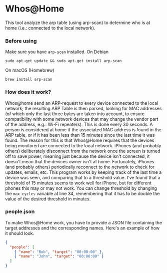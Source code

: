 # Whos@Home

This tool analyze the arp table (using arp-scan) to determine who is at home (i.e.: connected to the local network).


### Before using
Make sure you have `arp-scan` installed. 
On Debian
```
sudo apt-get update && sudo apt-get install arp-scan
```

On macOS (Homebrew)
```
brew install arp-scan
```

### How does it work?
Whos@home send an ARP-request to every device connected to the local network; the resulting ARP Table is then parsed, looking for MAC addresses (of which only the last three bytes are taken into account, to ensure compatibility with some network devices that may change the vendor part of the address, e.g.: Wi-Fi repeaters). This is done every 30 seconds.
A person is considered at home if the associated MAC address is found in the ARP table, or if it has been less than 15 minutes since the last time it was found. The reason for this is that Whos@Home requires that the devices being monitored are connected to the local network. iPhones (and probably others) deliberately disconnect from the network once the screen is turned off to save power, meaning just because the device isn't connected, it doesn't mean that the devices owner isn't at home. Fortunately, iPhones (and probably others) periodically reconnect to the network to check for updates, emails, etc. This program works by keeping track of the last time a device was seen, and comparing that to a threshold value. I've found that a threshold of 15 minutes seems to work well for iPhone, but for different phones this may or may not work. You can change threshold by changing the `max_cycles` variable at line 34, remembering that it has to be double the value of the desired threshold in minutes.

### people.json
To make Whos@Home work, you have to provide a JSON file containing the target addresses and the corresponding names. Here's an example of how it should look.
```json
{
  "people": [
    { "name": "Bob", "target": "00:00:00" },
    { "name": "John", "target": "00:00:00" }
  ]
}
```
